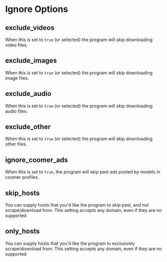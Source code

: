 # Ignore Options

## exclude_videos

When this is set to `true` (or selected) the program will skip downloading video files.



## exclude_images

When this is set to `true` (or selected) the program will skip downloading image files.



## exclude_audio

When this is set to `true` (or selected) the program will skip downloading audio files.



## exclude_other

When this is set to `true` (or selected) the program will skip downloading other files.



## ignore_coomer_ads

When this is set to `true`, the program will skip past ads posted by models in coomer profiles.



## skip_hosts

You can supply hosts that you'd like the program to skip past, and not scrape/download from. This setting accepts any domain, even if they are no supported



## only_hosts

You can supply hosts that you'd like the program to exclusively scrape/download from. This setting accepts any domain, even if they are no supported
